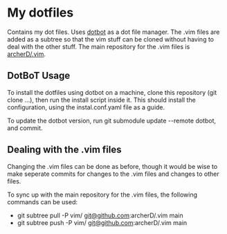 # My dotfiles
Contains my dot files.
Uses [dotbot](https://github.com/anishathalye/dotbot) as a dot file manager.
The .vim files are added as a subtree so that the vim stuff can be cloned without having to deal with the other stuff.
The main repository for the .vim files is [archerD/.vim](https://github.com/archerD/.vim).

## DotBoT Usage
To install the dotfiles using dotbot on a machine, clone this repository (git clone ...), then run the install script inside it.
This should install the configuration, using the instal.conf.yaml file as a guide.

To update the dotbot version, run git submodule update --remote dotbot, and commit.

## Dealing with the .vim files
Changing the .vim files can be done as before, though it would be wise to make seperate commits for changes to the .vim files and changes to other files.

To sync up with the main repository for the .vim files, the following commands can be used:
* git subtree pull -P vim/ git@github.com:archerD/.vim main
* git subtree push -P vim/ git@github.com:archerD/.vim main

